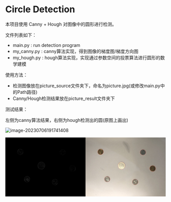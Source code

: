# Circle Detection

本项目使用 Canny + Hough 对图像中的圆形进行检测。

文件列表如下：

- main.py : run detection program
- my_canny.py : canny算法实现，得到图像的梯度图/梯度方向图
- my_hough.py : hough算法实现，实现通过参数空间的投票算法进行圆形的数学建模

使用方法：

- 检测图像放在picture_source文件夹下，命名为picture.jpg(或修改main.py中的Path路径)
- Canny/Hough检测结果放在picture_result文件夹下

测试结果：

左侧为canny算法结果，右侧为hough检测出的圆(原图上画出)

![image-20230706191741408](https://typora-img-1311051873.cos.ap-beijing.myqcloud.com/typora/202307061954158.png)

![image-20230706192044307](https://github.com/JJJYmmm/CircleDetection/blob/master/concat_result.jpg)
